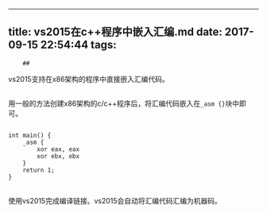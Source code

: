 
---
title: vs2015在c++程序中嵌入汇编.md
date: 2017-09-15 22:54:44
tags:
---
        ##
vs2015支持在x86架构的程序中直接嵌入汇编代码。

##

用一般的方法创建x86架构的c/c++程序后，将汇编代码嵌入在`_asm {}`块中即可。

```

int main() {
	_asm {
		xor eax, eax
		xor ebx, ebx
	}
	return 1;
}

```

## 
使用vs2015完成编译链接。vs2015会自动将汇编代码汇编为机器码。